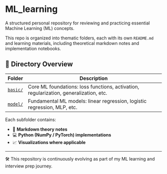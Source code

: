 # ML_learning


A structured personal repository for reviewing and practicing essential Machine Learning (ML) concepts.

This repo is organized into thematic folders, each with its own `README.md` and learning materials, including theoretical markdown notes and implementation notebooks.

## 📂 Directory Overview

| Folder | Description |
|--------|-------------|
| [`basic/`](./basic) | Core ML foundations: loss functions, activation, regularization, generalization, etc. |
| [`model/`](./model) | Fundamental ML models: linear regression, logistic regression, MLP, etc. |

Each subfolder contains:
- 📘 **Markdown theory notes**  
- 💻 **Python (NumPy / PyTorch) implementations**  
- 📈 **Visualizations where applicable**

---

🛠️ This repository is continuously evolving as part of my ML learning and interview prep journey.
